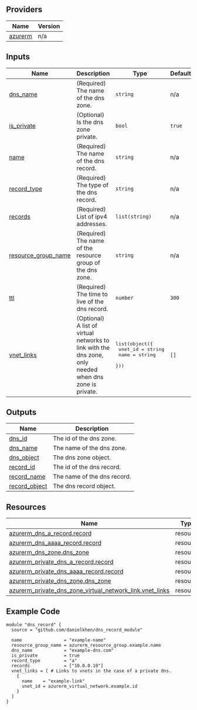 <!-- BEGIN_TF_DOCS -->

## Providers

| Name | Version |
|------|---------|
| <a name="provider_azurerm"></a> [azurerm](#provider\_azurerm) | n/a |

## Inputs

| Name | Description | Type | Default | Required |
|------|-------------|------|---------|:--------:|
| <a name="input_dns_name"></a> [dns\_name](#input\_dns\_name) | (Required) The name of the dns zone. | `string` | n/a | yes |
| <a name="input_is_private"></a> [is\_private](#input\_is\_private) | (Optional) Is the dns zone private. | `bool` | `true` | no |
| <a name="input_name"></a> [name](#input\_name) | (Required) The name of the dns record. | `string` | n/a | yes |
| <a name="input_record_type"></a> [record\_type](#input\_record\_type) | (Required) The type of the dns record. | `string` | n/a | yes |
| <a name="input_records"></a> [records](#input\_records) | (Required) List of ipv4 addresses. | `list(string)` | n/a | yes |
| <a name="input_resource_group_name"></a> [resource\_group\_name](#input\_resource\_group\_name) | (Required) The name of the resource group of the dns zone. | `string` | n/a | yes |
| <a name="input_ttl"></a> [ttl](#input\_ttl) | (Required) The time to live of the dns record. | `number` | `300` | no |
| <a name="input_vnet_links"></a> [vnet\_links](#input\_vnet\_links) | (Optional) A list of virtual networks to link with the dns zone, only needed when dns zone is private. | <pre>list(object({<br>    vnet_id = string<br>    name    = string<br>  }))</pre> | `[]` | no |

## Outputs

| Name | Description |
|------|-------------|
| <a name="output_dns_id"></a> [dns\_id](#output\_dns\_id) | The id of the dns zone. |
| <a name="output_dns_name"></a> [dns\_name](#output\_dns\_name) | The name of the dns zone. |
| <a name="output_dns_object"></a> [dns\_object](#output\_dns\_object) | The dns zone object. |
| <a name="output_record_id"></a> [record\_id](#output\_record\_id) | The id of the dns record. |
| <a name="output_record_name"></a> [record\_name](#output\_record\_name) | The name of the dns record. |
| <a name="output_record_object"></a> [record\_object](#output\_record\_object) | The dns record object. |

## Resources

| Name | Type |
|------|------|
| [azurerm_dns_a_record.record](https://registry.terraform.io/providers/hashicorp/azurerm/latest/docs/resources/dns_a_record) | resource |
| [azurerm_dns_aaaa_record.record](https://registry.terraform.io/providers/hashicorp/azurerm/latest/docs/resources/dns_aaaa_record) | resource |
| [azurerm_dns_zone.dns_zone](https://registry.terraform.io/providers/hashicorp/azurerm/latest/docs/resources/dns_zone) | resource |
| [azurerm_private_dns_a_record.record](https://registry.terraform.io/providers/hashicorp/azurerm/latest/docs/resources/private_dns_a_record) | resource |
| [azurerm_private_dns_aaaa_record.record](https://registry.terraform.io/providers/hashicorp/azurerm/latest/docs/resources/private_dns_aaaa_record) | resource |
| [azurerm_private_dns_zone.dns_zone](https://registry.terraform.io/providers/hashicorp/azurerm/latest/docs/resources/private_dns_zone) | resource |
| [azurerm_private_dns_zone_virtual_network_link.vnet_links](https://registry.terraform.io/providers/hashicorp/azurerm/latest/docs/resources/private_dns_zone_virtual_network_link) | resource |

## Example Code

```hcl
module "dns_record" {
  source = "github.com/danielkhen/dns_record_module"

  name                = "example-name"
  resource_group_name = azurerm_resource_group.example.name
  dns_name            = "example-dns.com"
  is_private          = true
  record_type         = "a"
  records             = ["10.0.0.10"]
  vnet_links = [ # Links to vnets in the case of a private dns.
    {
      name    = "example-link"
      vnet_id = azurerm_virtual_network.example.id
    }
  ]
}
```
<!-- END_TF_DOCS -->